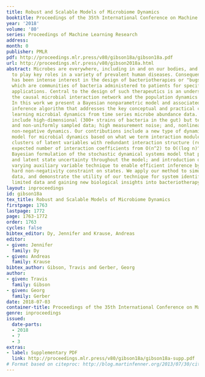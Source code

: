 ```yaml
---
title: Robust and Scalable Models of Microbiome Dynamics
booktitle: Proceedings of the 35th International Conference on Machine Learning
year: '2018'
volume: '80'
series: Proceedings of Machine Learning Research
address: 
month: 0
publisher: PMLR
pdf: http://proceedings.mlr.press/v80/gibson18a/gibson18a.pdf
url: http://proceedings.mlr.press/v80/gibson2018a.html
abstract: Microbes are everywhere, including in and on our bodies, and have been shown
  to play key roles in a variety of prevalent human diseases. Consequently, there
  has been intense interest in the design of bacteriotherapies or "bugs as drugs,"
  which are communities of bacteria administered to patients for specific therapeutic
  applications. Central to the design of such therapeutics is an understanding of
  the causal microbial interaction network and the population dynamics of the organisms.
  In this work we present a Bayesian nonparametric model and associated efficient
  inference algorithm that addresses the key conceptual and practical challenges of
  learning microbial dynamics from time series microbe abundance data. These challenges
  include high-dimensional (300+ strains of bacteria in the gut) but temporally sparse
  and non-uniformly sampled data; high measurement noise; and, nonlinear and physically
  non-negative dynamics. Our contributions include a new type of dynamical systems
  model for microbial dynamics based on what we term interaction modules, or learned
  clusters of latent variables with redundant interaction structure (reducing the
  expected number of interaction coefficients from O(n^2) to O((log n)^2)); a fully
  Bayesian formulation of the stochastic dynamical systems model that propagates measurement
  and latent state uncertainty throughout the model; and introduction of a temporally
  varying auxiliary variable technique to enable efficient inference by relaxing the
  hard non-negativity constraint on states. We apply our method to simulated and real
  data, and demonstrate the utility of our technique for system identification from
  limited data and gaining new biological insights into bacteriotherapy design.
layout: inproceedings
id: gibson18a
tex_title: Robust and Scalable Models of Microbiome Dynamics
firstpage: 1763
lastpage: 1772
page: 1763-1772
order: 1763
cycles: false
bibtex_editor: Dy, Jennifer and Krause, Andreas
editor:
- given: Jennifer
  family: Dy
- given: Andreas
  family: Krause
bibtex_author: Gibson, Travis and Gerber, Georg
author:
- given: Travis
  family: Gibson
- given: Georg
  family: Gerber
date: 2018-07-03
container-title: Proceedings of the 35th International Conference on Machine Learning
genre: inproceedings
issued:
  date-parts:
  - 2018
  - 7
  - 3
extras:
- label: Supplementary PDF
  link: http://proceedings.mlr.press/v80/gibson18a/gibson18a-supp.pdf
# Format based on citeproc: http://blog.martinfenner.org/2013/07/30/citeproc-yaml-for-bibliographies/
---
```

